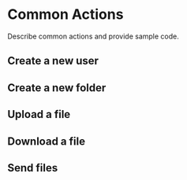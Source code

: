 # Common Actions
Describe common actions and provide sample code.

## Create a new user
## Create a new folder
## Upload a file
## Download a file
## Send files
